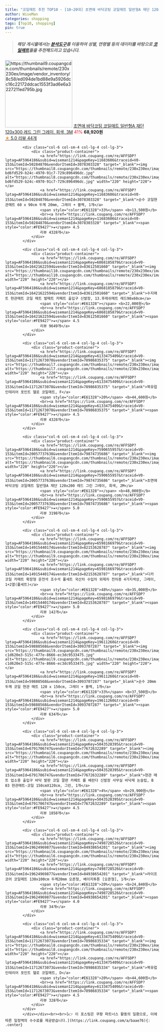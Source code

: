 ```yaml
---
title: "코일매트 추천 TOP10 - [10~20대] 초면애 바닥코팅 코일매트 일반형A 재단 120x300 레드 그린 그레이, 회색, 3M"
author: WiseMan
categories: shopping
tags: [Top10, shopping]
pin: true
---
```


> ##### 해당 게시물에서는 [**분석도구**](https://itemscout.io/)를 이용하여 **성별**, **연령별** 등의 데이터를 바탕으로 [**코일매트**](https://link.coupang.com/a/baae76)들을 추천해드리고 있습니다.
<div class="container"><div class="row">
            <div class="col-6 col-sm-4 col-lg-4 col-lg-3">
                <div class="product-container">
                    <a href="https://link.coupang.com/re/AFFSDP?lptag=AF5964186&subid=wiseman1214&pageKey=7590660710&traceid=V0-153&itemId=20057757421&vendorItemId=85336893301" target="_blank"><img src="https://thumbnail9.coupangcdn.com/thumbnails/remote/230x230ex/image/vendor_inventory/8c58/ed094de1bd88e9a5926dcc16c22172ddcac1553f3ad6e6a3227211ed795b.jpg" alt="https://thumbnail9.coupangcdn.com/thumbnails/remote/230x230ex/image/vendor_inventory/8c58/ed094de1bd88e9a5926dcc16c22172ddcac1553f3ad6e6a3227211ed795b.jpg" width="220" height="220"></a>
                    <a href="https://link.coupang.com/re/AFFSDP?lptag=AF5964186&subid=wiseman1214&pageKey=7590660710&traceid=V0-153&itemId=20057757421&vendorItemId=85336893301" target="_blank">초면애 바닥코팅 코일매트 일반형A 재단 120x300 레드 그린 그레이, 회색, 3M</a>
                    <span style="color:#E61328">41%</span> <b>68,920원</b>
                    <br><a href="https://link.coupang.com/re/AFFSDP?lptag=AF5964186&subid=wiseman1214&pageKey=7590660710&traceid=V0-153&itemId=20057757421&vendorItemId=85336893301" target="_blank"><span style="color:#FE9427">★</span> 5.0
                    리뷰 44개</a>
                </div>
            </div>
            
            <div class="col-6 col-sm-4 col-lg-4 col-lg-3">
                <div class="product-container">
                    <a href="https://link.coupang.com/re/AFFSDP?lptag=AF5964186&subid=wiseman1214&pageKey=11683606&traceid=V0-153&itemId=50284870&vendorItemId=3078303328" target="_blank"><img src="https://thumbnail8.coupangcdn.com/thumbnails/remote/230x230ex/image/retail/images/1149003125457899-bd6fd529-b24c-4970-91c7-729c896496dc.jpg" alt="https://thumbnail8.coupangcdn.com/thumbnails/remote/230x230ex/image/retail/images/1149003125457899-bd6fd529-b24c-4970-91c7-729c896496dc.jpg" width="220" height="220"></a>
                    <a href="https://link.coupang.com/re/AFFSDP?lptag=AF5964186&subid=wiseman1214&pageKey=11683606&traceid=V0-153&itemId=50284870&vendorItemId=3078303328" target="_blank">순수 코일현관매트 60 x 90cm 두께 20mm, 그레이 + 블랙, 1개</a>
                    <span style="color:#E61328">33%</span> <b>13,500원</b>
                    <br><a href="https://link.coupang.com/re/AFFSDP?lptag=AF5964186&subid=wiseman1214&pageKey=11683606&traceid=V0-153&itemId=50284870&vendorItemId=3078303328" target="_blank"><span style="color:#FE9427">★</span> 4.5
                    리뷰 4328개</a>
                </div>
            </div>
            
            <div class="col-6 col-sm-4 col-lg-4 col-lg-3">
                <div class="product-container">
                    <a href="https://link.coupang.com/re/AFFSDP?lptag=AF5964186&subid=wiseman1214&pageKey=6868185879&traceid=V0-153&itemId=16421622594&vendorItemId=83612501660" target="_blank"><img src="https://thumbnail10.coupangcdn.com/thumbnails/remote/230x230ex/image/vendor_inventory/dab6/33f12b08c98c50e65cf1e66cc757a20d274597954d41de61309f715197eb.jpg" alt="https://thumbnail10.coupangcdn.com/thumbnails/remote/230x230ex/image/vendor_inventory/dab6/33f12b08c98c50e65cf1e66cc757a20d274597954d41de61309f715197eb.jpg" width="220" height="220"></a>
                    <a href="https://link.coupang.com/re/AFFSDP?lptag=AF5964186&subid=wiseman1214&pageKey=6868185879&traceid=V0-153&itemId=16421622594&vendorItemId=83612501660" target="_blank">수지매트 현관매트 코일 매트 발매트 카페트 출입구 신발장, 13.후레쉬매트 레드90x60cm</a>
                    <span style="color:#E61328"></span> <b>22,000원</b>
                    <br><a href="https://link.coupang.com/re/AFFSDP?lptag=AF5964186&subid=wiseman1214&pageKey=6868185879&traceid=V0-153&itemId=16421622594&vendorItemId=83612501660" target="_blank"><span style="color:#FE9427">★</span> 4.5
                    리뷰 9649개</a>
                </div>
            </div>
            
            <div class="col-6 col-sm-4 col-lg-4 col-lg-3">
                <div class="product-container">
                    <a href="https://link.coupang.com/re/AFFSDP?lptag=AF5964186&subid=wiseman1214&pageKey=6133475409&traceid=V0-153&itemId=11712673078&vendorItemId=78986835375" target="_blank"><img src="https://thumbnail7.coupangcdn.com/thumbnails/remote/230x230ex/image/rs_quotation_api/ohuqrpv3/c9f1c88bd06944a3a6f1ebff68c6b493.jpg" alt="https://thumbnail7.coupangcdn.com/thumbnails/remote/230x230ex/image/rs_quotation_api/ohuqrpv3/c9f1c88bd06944a3a6f1ebff68c6b493.jpg" width="220" height="220"></a>
                    <a href="https://link.coupang.com/re/AFFSDP?lptag=AF5964186&subid=wiseman1214&pageKey=6133475409&traceid=V0-153&itemId=11712673078&vendorItemId=78986835375" target="_blank">북유럽 인테리어 포인트 헬로 코일매트, F</a>
                    <span style="color:#E61328">20%</span> <b>44,600원</b>
                    <br><a href="https://link.coupang.com/re/AFFSDP?lptag=AF5964186&subid=wiseman1214&pageKey=6133475409&traceid=V0-153&itemId=11712673078&vendorItemId=78986835375" target="_blank"><span style="color:#FE9427">★</span> 4.5
                    리뷰 4328개</a>
                </div>
            </div>
            
            <div class="col-6 col-sm-4 col-lg-4 col-lg-3">
                <div class="product-container">
                    <a href="https://link.coupang.com/re/AFFSDP?lptag=AF5964186&subid=wiseman1214&pageKey=7590655957&traceid=V0-153&itemId=20057737638&vendorItemId=79874735686" target="_blank"><img src="https://thumbnail6.coupangcdn.com/thumbnails/remote/230x230ex/image/vendor_inventory/9ed0/cf7590b2e1a8a14f54b3d8303c8e56167cb73462bbe35b3cc7e0ba660a07.jpg" alt="https://thumbnail6.coupangcdn.com/thumbnails/remote/230x230ex/image/vendor_inventory/9ed0/cf7590b2e1a8a14f54b3d8303c8e56167cb73462bbe35b3cc7e0ba660a07.jpg" width="220" height="220"></a>
                    <a href="https://link.coupang.com/re/AFFSDP?lptag=AF5964186&subid=wiseman1214&pageKey=7590655957&traceid=V0-153&itemId=20057737638&vendorItemId=79874735686" target="_blank">초면애 바닥코팅 코일매트 일반형A 재단 120x200 레드 그린 그레이, 회색, 2M</a>
                    <span style="color:#E61328"></span> <b>48,000원</b>
                    <br><a href="https://link.coupang.com/re/AFFSDP?lptag=AF5964186&subid=wiseman1214&pageKey=7590655957&traceid=V0-153&itemId=20057737638&vendorItemId=79874735686" target="_blank"><span style="color:#FE9427">★</span> 5.0
                    리뷰 3198개</a>
                </div>
            </div>
            
            <div class="col-6 col-sm-4 col-lg-4 col-lg-3">
                <div class="product-container">
                    <a href="https://link.coupang.com/re/AFFSDP?lptag=AF5964186&subid=wiseman1214&pageKey=6598166979&traceid=V0-153&itemId=14915440174&vendorItemId=82153628787" target="_blank"><img src="https://thumbnail9.coupangcdn.com/thumbnails/remote/230x230ex/image/vendor_inventory/5ccc/30ca9411b1ed0c3a9b58d39f8d5397eae2a4b31765290627b4e8525b1a62.jpg" alt="https://thumbnail9.coupangcdn.com/thumbnails/remote/230x230ex/image/vendor_inventory/5ccc/30ca9411b1ed0c3a9b58d39f8d5397eae2a4b31765290627b4e8525b1a62.jpg" width="220" height="220"></a>
                    <a href="https://link.coupang.com/re/AFFSDP?lptag=AF5964186&subid=wiseman1214&pageKey=6598166979&traceid=V0-153&itemId=14915440174&vendorItemId=82153628787" target="_blank">디카 코일 카매트 확장형 운전석 조수석 풀세트 국산차 수입차 외제차 전차종 4가지색상, 그레이, 1+2열(풀세트)</a>
                    <span style="color:#E61328">48%</span> <b>35,000원</b>
                    <br><a href="https://link.coupang.com/re/AFFSDP?lptag=AF5964186&subid=wiseman1214&pageKey=6598166979&traceid=V0-153&itemId=14915440174&vendorItemId=82153628787" target="_blank"><span style="color:#FE9427">★</span> 5.0
                    리뷰 142개</a>
                </div>
            </div>
            
            <div class="col-6 col-sm-4 col-lg-4 col-lg-3">
                <div class="product-container">
                    <a href="https://link.coupang.com/re/AFFSDP?lptag=AF5964186&subid=wiseman1214&pageKey=19611260&traceid=V0-153&itemId=59888568&vendorItemId=3093707287" target="_blank"><img src="https://thumbnail9.coupangcdn.com/thumbnails/remote/230x230ex/image/retail/images/419976991301925-c1d620e3-515c-477e-8666-ec3dc9533475.jpg" alt="https://thumbnail9.coupangcdn.com/thumbnails/remote/230x230ex/image/retail/images/419976991301925-c1d620e3-515c-477e-8666-ec3dc9533475.jpg" width="220" height="220"></a>
                    <a href="https://link.coupang.com/re/AFFSDP?lptag=AF5964186&subid=wiseman1214&pageKey=19611260&traceid=V0-153&itemId=59888568&vendorItemId=3093707287" target="_blank">순수 20mm 두께 코일 현관 매트 120 x 150cm, 그레이 + 블랙, 1개</a>
                    <span style="color:#E61328">33%</span> <b>37,500원</b>
                    <br><a href="https://link.coupang.com/re/AFFSDP?lptag=AF5964186&subid=wiseman1214&pageKey=19611260&traceid=V0-153&itemId=59888568&vendorItemId=3093707287" target="_blank"><span style="color:#FE9427">★</span> 5.0
                    리뷰 634개</a>
                </div>
            </div>
            
            <div class="col-6 col-sm-4 col-lg-4 col-lg-3">
                <div class="product-container">
                    <a href="https://link.coupang.com/re/AFFSDP?lptag=AF5964186&subid=wiseman1214&pageKey=5043528395&traceid=V0-153&itemId=6791706747&vendorItemId=77672632289" target="_blank"><img src="https://thumbnail6.coupangcdn.com/thumbnails/remote/230x230ex/image/vendor_inventory/ffa5/96a0e9355c7bc59a96c8d3529ca60291a58080f7a15e6594b2b6f57ccbd9.jpg" alt="https://thumbnail6.coupangcdn.com/thumbnails/remote/230x230ex/image/vendor_inventory/ffa5/96a0e9355c7bc59a96c8d3529ca60291a58080f7a15e6594b2b6f57ccbd9.jpg" width="220" height="220"></a>
                    <a href="https://link.coupang.com/re/AFFSDP?lptag=AF5964186&subid=wiseman1214&pageKey=5043528395&traceid=V0-153&itemId=6791706747&vendorItemId=77672632289" target="_blank">현관 매트 업소용 출입구 바닥 발판 코일 깔판 카페트 롤 베란다 신발장 사무실 바닥재 논슬립, B 03 현관매트-코일 150cmX120cm, 그린, 1개</a>
                    <span style="color:#E61328">4%</span> <b>29,900원</b>
                    <br><a href="https://link.coupang.com/re/AFFSDP?lptag=AF5964186&subid=wiseman1214&pageKey=5043528395&traceid=V0-153&itemId=6791706747&vendorItemId=77672632289" target="_blank"><span style="color:#FE9427">★</span> 4.5
                    리뷰 1858개</a>
                </div>
            </div>
            
            <div class="col-6 col-sm-4 col-lg-4 col-lg-3">
                <div class="product-container">
                    <a href="https://link.coupang.com/re/AFFSDP?lptag=AF5964186&subid=wiseman1214&pageKey=7498728526&traceid=V0-153&itemId=19624969877&vendorItemId=84938654201" target="_blank"><img src="https://thumbnail6.coupangcdn.com/thumbnails/remote/230x230ex/image/vendor_inventory/7e10/61231321c0b8eb97fc71e37d63a65af7863ca9e2990f9891450b75a00f51.jpg" alt="https://thumbnail6.coupangcdn.com/thumbnails/remote/230x230ex/image/vendor_inventory/7e10/61231321c0b8eb97fc71e37d63a65af7863ca9e2990f9891450b75a00f51.jpg" width="220" height="220"></a>
                    <a href="https://link.coupang.com/re/AFFSDP?lptag=AF5964186&subid=wiseman1214&pageKey=7498728526&traceid=V0-153&itemId=19624969877&vendorItemId=84938654201" target="_blank">라이프코어 코일매트 130x100cm 두께20mm 오픈형, 베이지투톤 [오픈형], 1개</a>
                    <span style="color:#E61328">20%</span> <b>24,840원</b>
                    <br><a href="https://link.coupang.com/re/AFFSDP?lptag=AF5964186&subid=wiseman1214&pageKey=7498728526&traceid=V0-153&itemId=19624969877&vendorItemId=84938654201" target="_blank"><span style="color:#FE9427">★</span> 4.0
                    리뷰 34개</a>
                </div>
            </div>
            
            <div class="col-6 col-sm-4 col-lg-4 col-lg-3">
                <div class="product-container">
                    <a href="https://link.coupang.com/re/AFFSDP?lptag=AF5964186&subid=wiseman1214&pageKey=6133475409&traceid=V0-153&itemId=11712673073&vendorItemId=78986835334" target="_blank"><img src="https://thumbnail8.coupangcdn.com/thumbnails/remote/230x230ex/image/rs_quotation_api/b4vnh36b/55b32ce079134cdcb7db20a92313a8d8.jpg" alt="https://thumbnail8.coupangcdn.com/thumbnails/remote/230x230ex/image/rs_quotation_api/b4vnh36b/55b32ce079134cdcb7db20a92313a8d8.jpg" width="220" height="220"></a>
                    <a href="https://link.coupang.com/re/AFFSDP?lptag=AF5964186&subid=wiseman1214&pageKey=6133475409&traceid=V0-153&itemId=11712673073&vendorItemId=78986835334" target="_blank">북유럽 인테리어 포인트 헬로 코일매트, D</a>
                    <span style="color:#E61328">20%</span> <b>44,600원</b>
                    <br><a href="https://link.coupang.com/re/AFFSDP?lptag=AF5964186&subid=wiseman1214&pageKey=6133475409&traceid=V0-153&itemId=11712673073&vendorItemId=78986835334" target="_blank"><span style="color:#FE9427">★</span> 4.5
                    리뷰 328개</a>
                </div>
            </div>
            </div></div><br><br>[👉 이 포스팅은 쿠팡 파트너스 활동의 일환으로, 이에 따른 일정액의 수수료를 제공받습니다.](https://link.coupang.com/a/baae76){: .center}